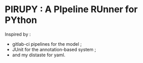 # PIRUPY : A PIpeline RUnner for PYthon

Inspired by :

* gitlab-ci pipelines for the model ;
* JUnit for the annotation-based system ;
* and my distaste for yaml.
